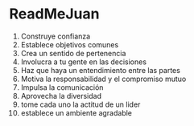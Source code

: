 # ReadMeJuan

1. Construye confianza
2. Establece objetivos comunes
3. Crea un sentido de pertenencia
4. Involucra a tu gente en las decisiones
5. Haz que haya un entendimiento entre las partes
6. Motiva la responsabilidad y el compromiso mutuo
7. Impulsa la comunicación
8. Aprovecha la diversidad
9. tome cada uno la actitud de un lider
10. establece un ambiente agradable